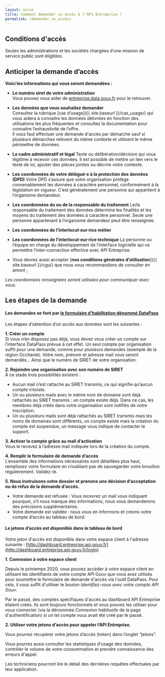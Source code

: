 ```yaml
---
layout: acces
title: Comment demander un accès à l’API Entreprise ?
permalink: /demander_un_acces/
---
```


## Conditions d'accès

Seules les administrations et les sociétés chargées d’une mission de service public sont éligibles.

## Anticiper la demande d’accès

__Voici les informations qui vous seront demandées :__

* **Le numéro siret de votre administration**
  <br />
  Vous pouvez vous aider de
  [entreprise.data.gouv.fr](https://entreprise.data.gouv.fr) pour le retrouver.

* **Les données que vous souhaitez demander**
  <br />
  Consultez la rubrique [cas d’usage]({{ site.baseurl }}/cas_usage/) qui vous aidera à connaitre les données délivrées en fonction des utilisations les plus fréquentes et consultez la documentation pour connaitre l’exhaustivité de l’offre.
  <br />
  Il vous faut effectuer une demande d'accès par démarche sauf si plusieurs démarches relevent du même contexte et utilisent le même périmettre de données.

* **Le cadre administratif et légal**
Texte ou délibération/décision qui vous légitime à recevoir ces données. Il est possible de mettre un lien vers le texte de loi, ajouter des pièces jointes ou décrire votre contexte.

* **Les coordonnées de votre délégué·e à la protection des données (DPD)**
Votre DPD s’assure que votre organisation protège convenablement les données à caractère personnel, conformément à la législation en vigueur. C’est généralement une personne qui appartient à l’organisme demandeur.

* **Les coordonnées du ou de la responsable du traitement**
Le/la responsable du traitement des données détermine les finalités et les moyens du traitement des données à caractère personnel. Seule une personne appartenant à l’organisme demandeur peut être renseignée.

* **Les coordonnées de l’interlocut·eur·rice métier**

* **Les coordonnées de l’interlocut·eur·rice technique**
La personne ou l’équipe en charge du développement de l’interface logicielle qui va permettre l’inter-connection effective avec API Entreprise.

* Vous devrez aussi accepter [**nos conditions générales d’utilisation**]({{ site.baseurl }}/cgu/) que nous vous recommandons de consulter en amont ;

*Les coordonnées renseignées seront utilisées pour communiquer avec vous.*


## Les étapes de la demande

#### Les demandes se font par [le formulaire d'habilitation dénommé DataPass](https://datapass.api.gouv.fr/api-entreprise)

Les étapes d’obtention d’un accès aux données sont les suivantes :

**1. Créer un compte**
  <br />
  Si vous n’en disposez pas déjà, vous devez vous créer un compte sur l’interface DataPass prévue à cet effet.
  Un seul compte par organisation suffit pour une demande, comme pour plusieurs demandes (exemple de la région Occitanie).
  Votre nom, prénom et adresse mail vous seront demandés… Ainsi que le numéro de SIRET de votre organisation.

**2. Rejoindre une organisation avec son numéro de SIRET**
  <br />
  À ce stade trois possibilités existent :
  * Aucun mail n’est rattaché au SIRET transmis, ce qui signifie qu’aucun compte n’existe.
  * Un ou plusieurs mails avec le même nom de domaine sont déjà rattachés au SIRET transmis : un compte existe déjà. Dans ce cas, les membres déjà créés dans votre organisation sont notifiés de votre inscription.
  * Un ou plusieurs mails sont déjà rattachés au SIRET transmis mais les noms de domaines sont différents, un compte existe mais la création du compte est suspendue, un message vous indique de contacter le support.

**3. Activer le compte grâce au mail d’activation**
  <br />
  Vous le recevez à l’adresse mail indiquée lors de la création du compte.

**4. Remplir le formulaire de demande d’accès**
  <br />
  L’ensemble des informations nécessaires sont détaillées plus haut, remplissez votre formulaire en n’oubliant pas de sauvegarder votre brouillon régulièrement.
  Validez-le.

**5. Nous instruisons votre dossier et prenons une décision d’acceptation ou de refus de la demande d’accès.**
* Votre demande est refusée : Vous recevrez un mail vous indiquant pourquoi, s’il nous manque des informations, nous vous demanderons des précisions supplémentaires.
* Votre demande est validée : nous vous en informons et créons votre compte d’accès au tableau de bord.

#### Le jetons d’accès est disponible dans le tableau de bord

Votre jeton d'accès est disponible dans votre espace client à l'adresse suivante :
[http://dashboard.entreprise.api.gouv.fr](http://dashboard.entreprise.api.gouv.fr/login)

**1. Connexion à votre espace client**
  <br />

Depuis le printemps 2020, vous pouvez accéder à votre espace client en utilisant les identifiants de votre
compte API Gouv que vous avez utilisés pour soumettre le formulaire de demande d'accès
via l'outil DataPass. Pour cela, il vous suffit d'utiliser le bouton _Identifiez-vous avec votre compte API Gouv_.

Par le passé, des comptes spécifiques d'accès au dashboard API Entreprise étaient
créés. Ils sont toujours fonctionnels et vous pouvez les utiliser pour vous
connecter (via la dénommée _Connexion habituelle_ de la page d'authentification)
si un tel compte vous avait été créé par le passé.

**2. Utiliser votre jetons d’accès pour appeler l’API Entreprise.**
  <br />

Vous pourrez récupérer votre jetons d’accès (token) dans l’onglet “jetons”.

Vous pourrez aussi consulter les statistiques d'usage des données, contrôler le volume de votre consommation et prendre connaissance des erreurs d'appel.

Les techniciens pourront lire le détail des dernières requêtes effectuées par leur application.


